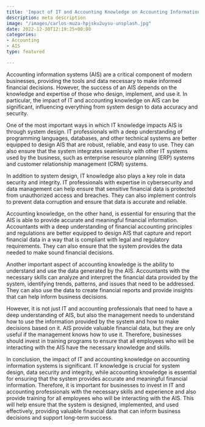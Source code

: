 ```yaml
---
title: 'Impact of IT and Accounting Knowledge on Accounting Information Systems '
description: meta description
image: "/images/carlos-muza-hpjsku2uysu-unsplash.jpg"
date: 2022-12-30T12:19:25+00:00
categories:
- Accounting
- AIS
type: featured

---
```

Accounting information systems (AIS) are a critical component of modern businesses, providing the tools and data necessary to make informed financial decisions. However, the success of an AIS depends on the knowledge and expertise of those who design, implement, and use it. In particular, the impact of IT and accounting knowledge on AIS can be significant, influencing everything from system design to data accuracy and security.

One of the most important ways in which IT knowledge impacts AIS is through system design. IT professionals with a deep understanding of programming languages, databases, and other technical systems are better equipped to design AIS that are robust, reliable, and easy to use. They can also ensure that the system integrates seamlessly with other IT systems used by the business, such as enterprise resource planning (ERP) systems and customer relationship management (CRM) systems.

In addition to system design, IT knowledge also plays a key role in data security and integrity. IT professionals with expertise in cybersecurity and data management can help ensure that sensitive financial data is protected from unauthorized access and breaches. They can also implement controls to prevent data corruption and ensure that data is accurate and reliable.

Accounting knowledge, on the other hand, is essential for ensuring that the AIS is able to provide accurate and meaningful financial information. Accountants with a deep understanding of financial accounting principles and regulations are better equipped to design AIS that capture and report financial data in a way that is compliant with legal and regulatory requirements. They can also ensure that the system provides the data needed to make sound financial decisions.

Another important aspect of accounting knowledge is the ability to understand and use the data generated by the AIS. Accountants with the necessary skills can analyze and interpret the financial data provided by the system, identifying trends, patterns, and issues that need to be addressed. They can also use the data to create financial reports and provide insights that can help inform business decisions.

However, it is not just IT and accounting professionals that need to have a deep understanding of AIS, but also the management needs to understand how to use the information provided by the system and how to make decisions based on it. AIS provide valuable financial data, but they are only useful if the management knows how to use it. Therefore, businesses should invest in training programs to ensure that all employees who will be interacting with the AIS have the necessary knowledge and skills.

In conclusion, the impact of IT and accounting knowledge on accounting information systems is significant. IT knowledge is crucial for system design, data security and integrity, while accounting knowledge is essential for ensuring that the system provides accurate and meaningful financial information. Therefore, it is important for businesses to invest in IT and accounting professionals with the necessary skills and experience and also provide training for all employees who will be interacting with the AIS. This will help ensure that the system is designed, implemented, and used effectively, providing valuable financial data that can inform business decisions and support long-term success.